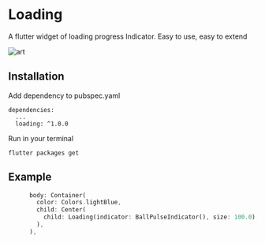 # Loading

A flutter widget of loading progress Indicator. Easy to use, easy to extend

![art](http://media.xindapei.cn/2019-03-28%2017.09.10.gif)

## Installation

Add dependency to pubspec.yaml

```
dependencies:
  ...
  loading: ^1.0.0
```
Run in your terminal

```
flutter packages get
```



## Example

``` Dart
      body: Container(
        color: Colors.lightBlue,
        child: Center(
          child: Loading(indicator: BallPulseIndicator(), size: 100.0),
        ),
      ),
```

